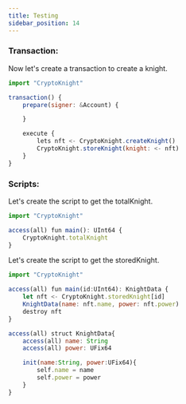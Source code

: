 ```yaml
---
title: Testing
sidebar_position: 14
---
```


### Transaction:

Now let's create a transaction to create a knight.

```jsx
import "CryptoKnight"

transaction() {
    prepare(signer: &Account) {

    }

    execute {
        lets nft <- CryptoKnight.createKnight()
        CryptoKnight.storeKnight(knight: <- nft)
    }
}
```

### Scripts:

Let's create the script to get the totalKnight.

```jsx
import "CryptoKnight"

access(all) fun main(): UInt64 {
    CryptoKnight.totalKnight
}
```

Let's create the script to get the storedKnight.

```jsx
import "CryptoKnight"

access(all) fun main(id:UInt64): KnightData {
    let nft <- CryptoKnight.storedKnight[id]
    KnightData(name: nft.name, power: nft.power)
    destroy nft
}

access(all) struct KnightData{
    access(all) name: String
    access(all) power: UFix64

    init(name:String, power:UFix64){
        self.name = name
        self.power = power
    }
}
```
